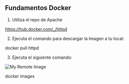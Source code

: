## Fundamentos Docker

1. Utiliza el repo de Apache

https://hub.docker.com/_/httpd

2. Ejecuta el comando para descargar la Imagen a tu local:

docker pull httpd

3. Ejecuta el siguiente comando:

![My Remote Image](https://user-images.githubusercontent.com/74322391/205516310-00d66a60-04f8-408b-92aa-33ca131de69d.PNG)



docker images